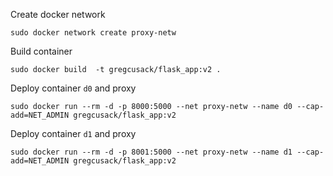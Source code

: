 Create docker network
```
sudo docker network create proxy-netw
```

Build container
```
sudo docker build  -t gregcusack/flask_app:v2 .
```

Deploy container `d0` and proxy
```
sudo docker run --rm -d -p 8000:5000 --net proxy-netw --name d0 --cap-add=NET_ADMIN gregcusack/flask_app:v2
```

Deploy container `d1` and proxy
```
sudo docker run --rm -d -p 8001:5000 --net proxy-netw --name d1 --cap-add=NET_ADMIN gregcusack/flask_app:v2
```

